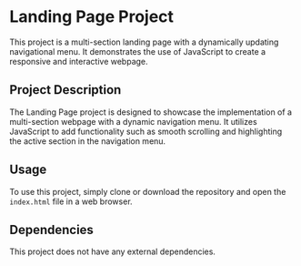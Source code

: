 # Landing Page Project

This project is a multi-section landing page with a dynamically updating navigational menu. It demonstrates the use of JavaScript to create a responsive and interactive webpage.

## Project Description

The Landing Page project is designed to showcase the implementation of a multi-section webpage with a dynamic navigation menu. It utilizes JavaScript to add functionality such as smooth scrolling and highlighting the active section in the navigation menu.

## Usage

To use this project, simply clone or download the repository and open the `index.html` file in a web browser.

## Dependencies

This project does not have any external dependencies.

